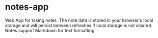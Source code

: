 # notes-app
 Web App for taking notes. The note data is stored in your browser's local storage and will persist between refreshes if local storage is not cleared. Notes support Markdown for text formatting.

